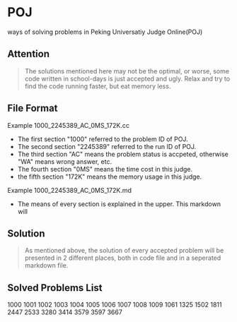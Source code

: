 # POJ
ways of solving problems in Peking Universatiy Judge Online(POJ)

## Attention
> The solutions mentioned here may not be the optimal, or worse, some code written in school-days is just accepted and ugly. Relax and try to find the code running faster, but eat memory less.

## File Format
Example 1000_2245389_AC_0MS_172K.cc
- The first section "1000" referred to the problem ID of POJ.
- The second section "2245389" referred to the run ID of POJ.
- The third section "AC" means the problem status is accpeted, otherwise "WA" means wrong answer, etc.
- The fourth section "0MS" means the time cost in this judge.
- the fifth section "172K" means the memory usage in this judge.

Example 1000_2245389_AC_0MS_172K.md
- The means of every section is explained in the upper. This markdown will 

## Solution
> As mentioned above, the solution of every accepted problem will be presented in 2 different places, both in code file and in a seperated markdown file. 

## Solved Problems List
1000 1001 1002 1003 1004 1005 1006 1007 1008 1009 
1061 1325 1502 1811 2447 2533 3280 3414 3579 3597 
3667
